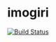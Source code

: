 # imogiri

[![Build Status](https://travis-ci.org/subosito/imogiri.svg)](https://travis-ci.org/subosito/imogiri)
